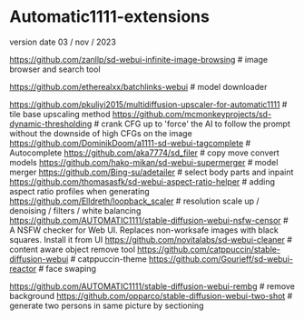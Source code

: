 # Automatic1111-extensions
version date 03 / nov / 2023



https://github.com/zanllp/sd-webui-infinite-image-browsing    #  image browser and search tool

https://github.com/etherealxx/batchlinks-webui           # model downloader

https://github.com/pkuliyi2015/multidiffusion-upscaler-for-automatic1111        # tile base upscaling method
https://github.com/mcmonkeyprojects/sd-dynamic-thresholding           #  crank CFG up to 'force' the AI to follow the prompt without the downside of high CFGs on the image
https://github.com/DominikDoom/a1111-sd-webui-tagcomplete           #  Autocomplete
https://github.com/aka7774/sd_filer         #  copy move convert models
https://github.com/hako-mikan/sd-webui-supermerger         # model merger
https://github.com/Bing-su/adetailer       # select body parts and inpaint
https://github.com/thomasasfk/sd-webui-aspect-ratio-helper        # adding aspect ratio profiles when generating
https://github.com/Elldreth/loopback_scaler         # resolution scale up / denoising / filters / white balancing
https://github.com/AUTOMATIC1111/stable-diffusion-webui-nsfw-censor        # A NSFW checker for Web UI. Replaces non-worksafe images with black squares. Install it from UI
https://github.com/novitalabs/sd-webui-cleaner         # content aware object remove tool
https://github.com/catppuccin/stable-diffusion-webui           # catppuccin-theme
https://github.com/Gourieff/sd-webui-reactor              # face swaping

https://github.com/AUTOMATIC1111/stable-diffusion-webui-rembg           # remove background
https://github.com/opparco/stable-diffusion-webui-two-shot             # generate two persons in same picture by sectioning
